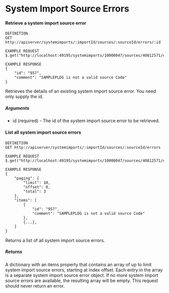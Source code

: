 # System Import Source Errors

#### Retrieve a system import source error

```
DEFINITION
GET http://apiserver/systemimports/:importId/sources/:sourceId/errors/:id

EXAMPLE REQUEST
$.get("http://localhost:49195/systemimports/10000047/sources/40812571/errors/957");

EXAMPLE RESPONSE
{
    "id": "957",
    "comment": "SAMPLEPLDG is not a valid source Code"
}

```

Retrieves the details of an existing system import source error. You need only supply the id.

##### Arguments

* id (required) - The id of the system import source error to be retrieved.

#### List all system import source errors

```
DEFINITION
GET http://apiserver/systemimports/:importId/sources/:sourceId/errors

EXAMPLE REQUEST
$.get("http://localhost:49195/systemimports/10000047/sources/40812571/errors");

EXAMPLE RESPONSE
{
    "paging": {
        "limit": 10,
        "offset": 0,
        "total": 3
    },
    "items": [
        {
            "id": "957",
            "comment": "SAMPLEPLDG is not a valid source Code"
        },
        {...},
    ]
}

```

Returns a list of all system import source errors.

##### Returns

A dictionary with an items property that contains an array of up to limit system import source errors, starting at index offset. Each entry in the array is a separate system import source error object. If no more system import source errors are available, the resulting array will be empty. This request should never return an error.